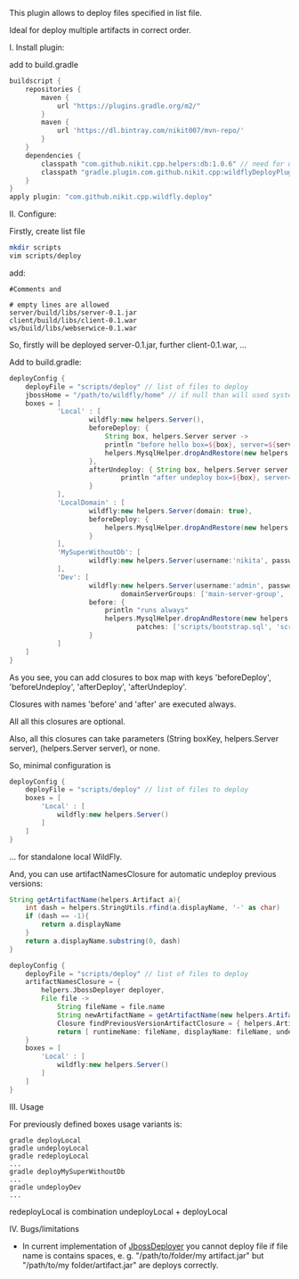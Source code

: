 This plugin allows to deploy files specified in list file.

Ideal for deploy multiple artifacts in correct order.

I. Install plugin:

add to build.gradle
```groovy
buildscript {
    repositories {
        maven {
            url "https://plugins.gradle.org/m2/"
        }
        maven {
            url 'https://dl.bintray.com/nikit007/mvn-repo/'
        }
    }
    dependencies {
        classpath "com.github.nikit.cpp.helpers:db:1.0.6" // need for use helpers.MysqlHelper
        classpath "gradle.plugin.com.github.nikit.cpp:wildflyDeployPlugin:1.0.7"
    }
}
apply plugin: "com.github.nikit.cpp.wildfly.deploy"
```

II. Configure:

Firstly, create list file
```bash
mkdir scripts
vim scripts/deploy
```
add:
```
#Comments and

# empty lines are allowed
server/build/libs/server-0.1.jar
client/build/libs/client-0.1.war
ws/build/libs/webserwice-0.1.war
```
So, firstly will be deployed server-0.1.jar, further client-0.1.war, ...


Add to build.gradle:
```groovy
deployConfig {
    deployFile = "scripts/deploy" // list of files to deploy
    jbossHome = "/path/to/wildfly/home" // if null than will used system environment JBOSS_HOME or WILDFLY_HOME
    boxes = [
            'Local' : [
                    wildfly:new helpers.Server(),
                    beforeDeploy: {
                        String box, helpers.Server server ->
                        println "before hello box=${box}, server=${server}"
                        helpers.MysqlHelper.dropAndRestore(new helpers.Mysql(user:'root', pass:'root', dbName:'test', patches:['scripts/bootstrap.sql']))
                    },
                    afterUndeploy: { String box, helpers.Server server ->
                            println "after undeploy box=${box}, server=${server}"
                    }
            ],
            'LocalDomain' : [
                    wildfly:new helpers.Server(domain: true),
                    beforeDeploy: {
                        helpers.MysqlHelper.dropAndRestore(new helpers.Mysql(user: 'root', pass: 'root', dbName: 'test', patches: ['scripts/bootstrap.sql']))
                    }
            ],
            'MySuperWithoutDb': [
                    wildfly:new helpers.Server(username:'nikita', password:'qwerty', hostname:'192.168.1.200')
            ],
            'Dev': [
                    wildfly:new helpers.Server(username:'admin', password:'123', hostname:'192.168.1.10', domain: true,
                            domainServerGroups: ['main-server-group', 'other-server-group']),
                    before: {
                        println "runs always"
                        helpers.MysqlHelper.dropAndRestore(new helpers.Mysql(mysqlHost: '192.168.1.11', user: 'admin', pass: 'password', dbName: 'test',
                                patches: ['scripts/bootstrap.sql', 'scripts/dev.sql']))
                    }
            ]
    ]
}
```
As you see, you can add closures to box map with keys 'beforeDeploy', 'beforeUndeploy', 'afterDeploy', 'afterUndeploy'.

Closures with names 'before' and 'after' are executed always.

All all this closures are optional.

Also, all this closures can take parameters (String boxKey, helpers.Server server), (helpers.Server server), or none.

So, minimal configuration is
```groovy
deployConfig {
	deployFile = "scripts/deploy" // list of files to deploy
	boxes = [
		'Local' : [
			wildfly:new helpers.Server()
		]
	]
}
```
... for standalone local WildFly.


And, you can use artifactNamesClosure for automatic undeploy previous versions:
```groovy
String getArtifactName(helpers.Artifact a){
    int dash = helpers.StringUtils.rfind(a.displayName, '-' as char)
    if (dash == -1){
        return a.displayName
    }
    return a.displayName.substring(0, dash)
}

deployConfig {
    deployFile = "scripts/deploy" // list of files to deploy
    artifactNamesClosure = {
        helpers.JbossDeployer deployer,
        File file ->
            String fileName = file.name
            String newArtifactName = getArtifactName(new helpers.Artifact(displayName: file.name))
            Closure findPreviousVersionArtifactClosure = { helpers.Artifact a -> return getArtifactName(a) == newArtifactName }
            return [ runtimeName: fileName, displayName: fileName, undeployName: deployer.findOne(findPreviousVersionArtifactClosure)?.displayName]
    }
    boxes = [
		'Local' : [
			wildfly:new helpers.Server()
		]
	]
}
```

III. Usage

For previously defined boxes usage variants is:
```
gradle deployLocal
gradle undeployLocal
gradle redeployLocal
...
gradle deployMySuperWithoutDb
...
gradle undeployDev
...
```

redeployLocal is combination undeployLocal + deployLocal

IV. Bugs/limitations
 * In current implementation of [JbossDeployer](https://github.com/nikit-cpp/helpers/blob/master/deployer/src/main/groovy/helpers/JbossDeployer.groovy) you cannot deploy file if file name is contains spaces, e. g. "/path/to/folder/my artifact.jar"
but "/path/to/my folder/artifact.jar" are deploys correctly.
